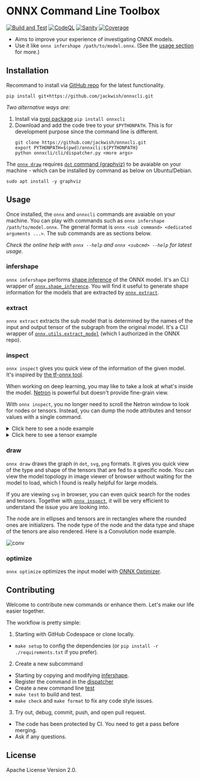 ONNX Command Line Toolbox
=========================

[![Build and Test](https://github.com/jackwish/onnxcli/workflows/Build%20and%20Test/badge.svg)](https://github.com/jackwish/onnxcli/actions/workflows/build.yml)
[![CodeQL](https://github.com/jackwish/onnxcli/workflows/CodeQL/badge.svg)](https://github.com/jackwish/onnxcli/actions/workflows/codeql-analysis.yml)
[![Sanity](https://github.com/jackwish/onnxcli/workflows/Sanity/badge.svg)](https://github.com/jackwish/onnxcli/actions/workflows/sanity.yml)
[![Coverage](https://codecov.io/gh/jackwish/onnxcli/branch/master/graph/badge.svg)](https://codecov.io/gh/jackwish/onnxcli)


* Aims to improve your experience of investigating ONNX models.
* Use it like `onnx infershape /path/to/model.onnx`. (See the [usage section](#usage) for more.)


## Installation

Recommand to install via [GitHub repo][github] for the latest functionality.
```
pip install git+https://github.com/jackwish/onnxcli.git
```

_Two alternative ways are:_
1. Install via [pypi package][pypi] `pip install onnxcli`
2. Download and add the code tree to your `$PYTHONPATH`. This is for development purpose since the command line is different.
    ```
    git clone https://github.com/jackwish/onnxcli.git
    export PYTHONPATH=$(pwd)/onnxcli:${PYTHONPATH}
    python onnxcli/cli/dispatcher.py <more args>
    ```

The [`onnx draw`](#draw) requires [`dot` command (graphviz)](https://graphviz.org/) to be avaiable on your machine - which can be installed by command as below on Ubuntu/Debian.
```
sudo apt install -y graphviz
```


## Usage

Once installed, the `onnx` and `onnxcli` commands are avaiable on your machine.
You can play with commands such as `onnx infershape /path/to/model.onnx`.
The general format is `onnx <sub command> <dedicated arguments ...>`.
The sub commands are as sections below.

_Check the online help with `onnx --help` and `onnx <subcmd> --help` for latest usage._

### infershape

`onnx infershape` performs [shape inference](https://github.com/onnx/onnx/blob/master/docs/ShapeInference.md) of the ONNX model.
It's an CLI wrapper of [`onnx.shape_inference`](https://github.com/onnx/onnx/blob/master/docs/PythonAPIOverview.md#running-shape-inference-on-an-onnx-model).
You will find it useful to generate shape information for the models that are extracted by [`onnx extract`](#extract).

### extract

`onnx extract` extracts the sub model that is determined by the names of the input and output tensor of the subgraph from the original model.
It's a CLI wrapper of [`onnx.utils.extract_model`](https://github.com/onnx/onnx/blob/master/docs/PythonAPIOverview.md#extracting-sub-model-with-inputs-outputs-tensor-names) (which I authorized in the ONNX repo).

### inspect

`onnx inspect` gives you quick view of the information of the given model.
It's inspired by [the tf-onnx tool](https://github.com/onnx/tensorflow-onnx/blob/master/tools/dump-onnx.py).

When working on deep learning, you may like to take a look at what's inside the model.
[Netron](https://github.com/lutzroeder/netron) is powerful but doesn't provide fine-grain view.

With `onnx inspect`, you no longer need to scroll the Netron window to look for nodes or tensors.
Instead, you can dump the node attributes and tensor values with a single command.

<details><summary>Click here to see a node example</summary>
<pre><code>
$ onnx inspect ./assets/tests/conv.float32.onnx --node --indices 0 --detail

Inpect of model ./assets/tests/conv.float32.onnx
  Graph name: 9
  Graph inputs: 1
  Graph outputs: 1
  Nodes in total: 1
  ValueInfo in total: 2
  Initializers in total: 2
  Sparse Initializers in total: 0
  Quantization in total: 0

Node information:
  Node "output": type "Conv", inputs "['input', 'Variable/read', 'Conv2D_bias']", outputs "['output']"
    attributes: [name: "dilations"
ints: 1
ints: 1
type: INTS
, name: "group"
i: 1
type: INT
, name: "kernel_shape"
ints: 3
ints: 3
type: INTS
, name: "pads"
ints: 1
ints: 1
ints: 1
ints: 1
type: INTS
, name: "strides"
ints: 1
ints: 1
type: INTS
]
</code></pre>
</details>

<details><summary>Click here to see a tensor example</summary>
<pre><code>
$ onnx inspect ./assets/tests/conv.float32.onnx --tensor --names Conv2D_bias --detail

Inpect of model ./assets/tests/conv.float32.onnx
  Graph name: 9
  Graph inputs: 1
  Graph outputs: 1
  Nodes in total: 1
  ValueInfo in total: 2
  Initializers in total: 2
  Sparse Initializers in total: 0
  Quantization in total: 0

Tensor information:
  Initializer "Conv2D_bias": type FLOAT, shape [16],
    float data: [0.4517577290534973, -0.014192663133144379, 0.2946248948574066, -0.9742919206619263, -1.2975586652755737, 0.7223454117774963, 0.7835700511932373, 1.7674627304077148, 1.7242872714996338, 1.1230682134628296, -0.2902531623840332, 0.2627834975719452, 1.0175092220306396, 0.5643373131752014, -0.8244842290878296, 1.2169424295425415]
</code></pre>
</details>

### draw

`onnx draw` draws the graph in `dot`, `svg`, `png` formats.
It gives you quick view of the type and shape of the tensors that are fed to a specific node.
You can view the model topology in image viewer of browser without waiting for the model to load,
which I found is really helpful for large models.

If you are viewing `svg` in browser, you can even quick search for the nodes and tensors.
Together with [`onnx inspect`](#inspect), it will be very efficient to understand the issue you are looking into.

The node are in ellipses and tensors are in rectangles where the rounded ones are initializers.
The node type of the node and the data type and shape of the tenors are also rendered.
Here is a Convolution node example.

![conv](assets/conv.svg)

### optimize

`onnx optimize` optimizes the input model with [ONNX Optimizer](https://github.com/onnx/optimizer).


## Contributing

Welcome to contribute new commands or enhance them.
Let's make our life easier together.

The workflow is pretty simple:
1. Starting with GitHub Codespace or clone locally.
  * `make setup` to config the dependencies (or `pip install -r ./requirements.txt` if you prefer).
2. Create a new subcommand
  * Starting by copying and modifying [infershape](./onnxcli/infer_shape.py).
  * Register the command in the [dispatcher](./onnxcli/dispatcher.py)
  * Create a new command line [test](./tests/test_dispatcher.py)
  * `make test` to build and test.
  * `make check` and `make format` to fix any code style issues.
3. Try out, debug, commit, push, and open pull request.
  * The code has been protected by CI. You need to get a pass before merging.
  * Ask if any questions.


## License

Apache License Version 2.0.


[pypi]: https://pypi.org/project/onnxcli
[github]: https://github.com/jackwish/onnxcli
